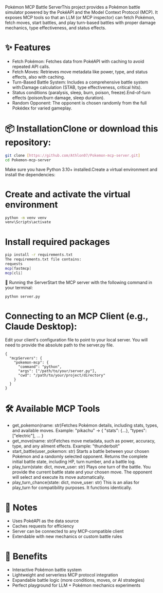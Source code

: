 Pokémon MCP Battle ServerThis project provides a Pokémon battle simulator powered by the PokéAPI and the Model Context Protocol (MCP). It exposes MCP tools so that an LLM (or MCP inspector) can fetch Pokémon, fetch moves, start battles, and play turn-based battles with proper damage mechanics, type effectiveness, and status effects.

 # ✨ Features
  - Fetch Pokémon: Fetches data from PokéAPI with caching to avoid repeated API calls.
  - Fetch Moves: Retrieves move metadata like power, type, and status effects, also with caching.
  - Turn-Based Battle System: Includes a comprehensive battle system with:Damage calculation (STAB, type effectiveness, critical hits).
  - Status conditions (paralysis, sleep, burn, poison, freeze).End-of-turn effects (poison/burn damage, sleep duration).
  - Random Opponent: The opponent is chosen randomly from the full Pokédex for varied gameplay.

# 📦 InstallationClone or download this repository:
```bash
git clone [https://github.com/Athlon07/Pokemon-mcp-server.git]
cd Pokemon-mcp-server
```
Make sure you have Python 3.10+ installed.Create a virtual environment and install the dependencies:

# Create and activate the virtual environment
```bash
python -m venv venv
venv\Scripts\activate
```
# Install required packages
```bash
pip install -r requirements.txt
The requirements.txt file contains:
requests
mcp[fastmcp]
mcp[cli]
```
🚀 Running the ServerStart the MCP server with the following command in your terminal:
```bash
python server.py
```
# Connecting to an MCP Client (e.g., Claude Desktop):
Edit your client's configuration file to point to your local server. You will need to provide the absolute path to the server.py file.

```claude_desktop_config.json:
{
  "mcpServers": {
    "pokemon-mcp": {
      "command": "python",
      "args": ["/path/to/your/server.py"],
      "cwd": "/path/to/your/project/directory"
    }
  }
}
```

# 🛠️ Available MCP Tools
  - get_pokemon(name: str)Fetches Pokémon details, including stats, types, and available moves.
  Example: "pikachu" → { "stats": {...}, "types": ["electric"], ... }
  - get_move(name: str)Fetches move metadata, such as power, accuracy, type, and any ailment effects.
  Example: "thunderbolt"
  - start_battle(user_pokemon: str)
  Starts a battle between your chosen Pokémon and a randomly selected opponent. Returns the complete initial battle state, including HP, turn number, and a battle log.
  - play_turn(state: dict, move_user: str)
  Plays one turn of the battle. You provide the current battle state and your chosen move. The opponent will select and execute its move automatically.
  - play_turn_chance(state: dict, move_user: str)
  This is an alias for play_turn for compatibility purposes. It functions identically.

# 📝 Notes

 - Uses PokéAPI as the data source
 - Caches requests for efficiency
 - Server can be connected to any MCP-compatible client
 - Extendable with new mechanics or custom battle rules

# 🌟 Benefits

 - Interactive Pokémon battle system
 - Lightweight and serverless MCP protocol integration
 - Expandable battle logic (more conditions, moves, or AI strategies)
 - Perfect playground for LLM + Pokémon mechanics experiments
